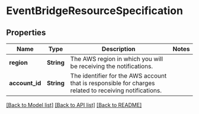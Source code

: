 # EventBridgeResourceSpecification

## Properties

Name | Type | Description | Notes
------------ | ------------- | ------------- | -------------
**region** | **String** | The AWS region in which you will be receiving the notifications. | 
**account_id** | **String** | The identifier for the AWS account that is responsible for charges related to receiving notifications. | 

[[Back to Model list]](../README.md#documentation-for-models) [[Back to API list]](../README.md#documentation-for-api-endpoints) [[Back to README]](../README.md)


